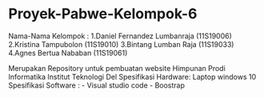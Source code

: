 # Proyek-Pabwe-Kelompok-6
Nama-Nama Kelompok :
1.Daniel Fernandez Lumbanraja (11S19006)
2.Kristina Tampubolon (11S19010)
3.Bintang Lumban Raja (11S19033)
4.Agnes Bertua Nababan (11S19061)


Merupakan Repository untuk pembuatan website Himpunan Prodi Informatika Institut Teknologi Del
Spesifikasi Hardware: Laptop windows 10
Spesifikasi Software : - Visual studio code
                       - Boostrap




